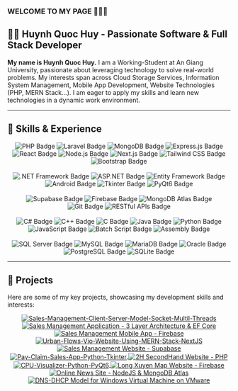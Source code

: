 ### WELCOME TO MY PAGE 👋👋👋

## 👨‍💻 Huynh Quoc Huy - Passionate Software & Full Stack Developer

**My name is Huynh Quoc Huy.** I am a Working-Student at An Giang University, passionate about leveraging technology to solve real-world problems. My interests span across Cloud Storage Services, Information System Management, Mobile App Development, Website Technologies (PHP, MERN Stack...). I am eager to apply my skills and learn new technologies in a dynamic work environment.

---
## 🌟 Skills & Experience 
<p align="center">
  <img src="https://img.shields.io/badge/PHP-777BB4?style=for-the-badge&logo=php&logoColor=white" alt="PHP Badge" />
  <img src="https://img.shields.io/badge/Laravel-FF2D20?style=for-the-badge&logo=laravel&logoColor=white" alt="Laravel Badge" />
  <img src="https://img.shields.io/badge/MongoDB-4EA94B?style=for-the-badge&logo=mongodb&logoColor=white" alt="MongoDB Badge" />
  <img src="https://img.shields.io/badge/Express.js-000000?style=for-the-badge&logo=express&logoColor=white" alt="Express.js Badge" />
  <img src="https://img.shields.io/badge/React-61DAFB?style=for-the-badge&logo=react&logoColor=black" alt="React Badge" />
  <img src="https://img.shields.io/badge/Node.js-339933?style=for-the-badge&logo=nodedotjs&logoColor=white" alt="Node.js Badge" />
  <img src="https://img.shields.io/badge/Next.js-000000?style=for-the-badge&logo=nextdotjs&logoColor=white" alt="Next.js Badge" />
  <img src="https://img.shields.io/badge/Tailwind_CSS-38B2AC?style=for-the-badge&logo=tailwind-css&logoColor=white" alt="Tailwind CSS Badge" />
  <img src="https://img.shields.io/badge/Bootstrap-7952B3?style=for-the-badge&logo=bootstrap&logoColor=white" alt="Bootstrap Badge" />
  <br/> <br/>

  <img src="https://img.shields.io/badge/.NET-512BD4?style=for-the-badge&logo=dotnet&logoColor=white" alt=".NET Framework Badge" />
  <img src="https://img.shields.io/badge/ASP.NET-512BD4?style=for-the-badge&logo=appveyor&logoColor=white" alt="ASP.NET Badge" />
  <img src="https://img.shields.io/badge/Entity_Framework-512BD4?style=for-the-badge&logo=dot-net&logoColor=white" alt="Entity Framework Badge" />
  <img src="https://img.shields.io/badge/Android-3DDC84?style=for-the-badge&logo=android&logoColor=white" alt="Android Badge" />
  <img src="https://img.shields.io/badge/Tkinter-3776AB?style=for-the-badge&logo=python&logoColor=white" alt="Tkinter Badge" />
  <img src="https://img.shields.io/badge/PyQt6-41CD52?style=for-the-badge&logo=qt&logoColor=white" alt="PyQt6 Badge" />
<br/> <br/>

  <img src="https://img.shields.io/badge/Supabase-3ECF8E?style=for-the-badge&logo=supabase&logoColor=white" alt="Supabase Badge" />
  <img src="https://img.shields.io/badge/Firebase-FFCA28?style=for-the-badge&logo=firebase&logoColor=black" alt="Firebase Badge" />
  <img src="https://img.shields.io/badge/MongoDB_Atlas-4EA94B?style=for-the-badge&logo=mongodb&logoColor=white" alt="MongoDB Atlas Badge" />
  <img src="https://img.shields.io/badge/Git-F05032?style=for-the-badge&logo=git&logoColor=white" alt="Git Badge" />
  <img src="https://img.shields.io/badge/RESTful_APIs-000000?style=for-the-badge&logo=data:image/svg+xml;base64,PHN2ZyB2aWV3Qm94PSIwIDAgMjQgMjQiIHhtbG5zPSJodHRwOi8vd3d3LnczLm9yZy8yMDAwL3N2ZyI+PHBhdGggZD0iTTUgMTBoMmwtMyAzLTMgLTNoM0MxLjggMyA2LjMgMCAxMiAwek0xOSAxNEgyMnY0bC02LjcgMy0zLTN6TTEwIDhoNHY2aC00VjhkMCAwIDI0IDI0IiBmaWxsPSIjRkZGRkZGIi8+PC9zdmc+" alt="RESTful APIs Badge" />
<br/> <br/>

  <img src="https://img.shields.io/badge/C%23-239120?style=for-the-badge&logo=c-sharp&logoColor=white" alt="C# Badge" />
  <img src="https://img.shields.io/badge/C%2B%2B-00599C?style=for-the-badge&logo=c%2B%2B&logoColor=white" alt="C++ Badge" />
  <img src="https://img.shields.io/badge/C-A8B9CC?style=for-the-badge&logo=c&logoColor=white" alt="C Badge" />
  <img src="https://img.shields.io/badge/Java-007396?style=for-the-badge&logo=java&logoColor=white" alt="Java Badge" />
  <img src="https://img.shields.io/badge/Python-3776AB?style=for-the-badge&logo=python&logoColor=white" alt="Python Badge" />
  <img src="https://img.shields.io/badge/JavaScript-F7DF1E?style=for-the-badge&logo=javascript&logoColor=black" alt="JavaScript Badge" />
  <img src="https://img.shields.io/badge/Batch_Script-C13515?style=for-the-badge&logo=windows&logoColor=white" alt="Batch Script Badge" />
  <img src="https://img.shields.io/badge/Assembly-6E4C13?style=for-the-badge&logo=visual-studio-code&logoColor=white" alt="Assembly Badge" />
<br/> <br/>

  <img src="https://img.shields.io/badge/SQL_Server-CC2927?style=for-the-badge&logo=microsoft-sql-server&logoColor=white" alt="SQL Server Badge" />
  <img src="https://img.shields.io/badge/MySQL-4479A1?style=for-the-badge&logo=mysql&logoColor=white" alt="MySQL Badge" />
  <img src="https://img.shields.io/badge/MariaDB-003545?style=for-the-badge&logo=mariadb&logoColor=white" alt="MariaDB Badge" />
  <img src="https://img.shields.io/badge/Oracle-F80000?style=for-the-badge&logo=oracle&logoColor=white" alt="Oracle Badge" />
  <img src="https://img.shields.io/badge/PostgreSQL-316192?style=for-the-badge&logo=postgresql&logoColor=white" alt="PostgreSQL Badge" />
  <img src="https://img.shields.io/badge/SQLite-003B57?style=for-the-badge&logo=sqlite&logoColor=white" alt="SQLite Badge" />
</p>

---

## 🚀 Projects

Here are some of my key projects, showcasing my development skills and interests:


 <p align="center">
  <a href="https://github.com/hkhuang07/Sales-Management-Client-Server-Model-Socket-Multil-Threads">
    <img align="center" src="https://github-readme-stats.anuraghazra1.vercel.app/api/pin/?username=hkhuang07&repo=Sales-Management-Client-Server-Model-Socket-Multil-Threads&theme=merko" alt="Sales-Management-Client-Server-Model-Socket-Multil-Threads" />
  </a>
  <a href="https://github.com/hkhuang07/Sales-Management-Application-ASP.NET-EF-Core-In-3-Layer-Architecture">
    <img align="center" src="https://github-readme-stats.anuraghazra1.vercel.app/api/pin/?username=hkhuang07&repo=Sales-Management-Application-In-3-Layer-Architecture-EF-Core&theme=merko" alt="Sales Management Application - 3 Layer Architecture & EF Core" />
  </a>  
  
   <a href="https://github.com/hkhuang07/Sales-Management-Mobile-App-Firebase">
    <img align="center" src="https://github-readme-stats.anuraghazra1.vercel.app/api/pin/?username=hkhuang07&repo=Sales-Management-Mobile-App-Firebase&theme=gruvbox" alt="Sales Management Mobile App - Firebase" />
  </a>
  <a href="https://github.com/hkhuang07/Urban-Flows-Vio-Website-Using-MERN-Stack-NextJS">
    <img align="center" src="https://github-readme-stats.anuraghazra1.vercel.app/api/pin/?username=hkhuang07&repo=Urban-Flows-Vio-Website-Using-MERN-Stack-NextJS&theme=highcontrast" alt="Urban-Flows-Vio-Website-Using-MERN-Stack-NextJS" />
   </a>

 
  <a href="https://github.com/hkhuang07/Sales-Management-Website-Supabase">
    <img align="center" src="https://github-readme-stats.anuraghazra1.vercel.app/api/pin/?username=hkhuang07&repo=Sales-Management-Website-Supabase&theme=cobalt" alt="Sales Management Website - Supabase" />
  </a>
    <a href="https://github.com/hkhuang07/Pay-Claim-Sales-App-Python-Tkinter">
    <img align="center" src="https://github-readme-stats.anuraghazra1.vercel.app/api/pin/?username=hkhuang07&repo=Pay-Claim-Sales-App-Python-Tkinter&theme=onedark" alt="Pay-Claim-Sales-App-Python-Tkinter" />
  </a>
  
   <a href="https://github.com/hkhuang07/2H-SecondHand-Website-PHP">
    <img align="center" src="https://github-readme-stats.anuraghazra1.vercel.app/api/pin/?username=hkhuang07&repo=2H-SecondHand-Website-PHP&theme=dark" alt="2H SecondHand Website - PHP" />
  </a>
 <a href="https://github.com/hkhuang07/CPU-Visualizer-Python-PyQt6">
    <img align="center" src="https://github-readme-stats.anuraghazra1.vercel.app/api/pin/?username=hkhuang07&repo=CPU-Visualizer-Python-PyQt6&theme=dark" alt="CPU-Visualizer-Python-PyQt6" />
  </a>
  
   <a href="https://github.com/hkhuang07/Long-Xuyen-Map-Website-Firesbase">
    <img align="center" src="https://github-readme-stats.anuraghazra1.vercel.app/api/pin/?username=hkhuang07&repo=Long-Xuyen-Map-Website-Firesbase&theme=dracula" alt="Long Xuyen Map Website - Firebase" />
  </a>
  <a href="https://github.com/hkhuang07/Online-News-Site-NodeJS-MongoDB-Atlat">
    <img align="center" src="https://github-readme-stats.anuraghazra1.vercel.app/api/pin/?username=hkhuang07&repo=Online-News-Site-NodeJS-MongoDB-Atlat&theme=synthwave" alt="Online News Site - NodeJS & MongoDB Atlas" />
  </a>
  
 <a href="https://github.com/hkhuang07/DNS-DHCP-Model-for-Windows-Virtual-Machine-on-VMware">
    <img align="center" src="https://github-readme-stats.anuraghazra1.vercel.app/api/pin/?username=hkhuang07&repo=DNS-DHCP-Model-for-Windows-Virtual-Machine-on-VMware&theme=radical" alt="DNS-DHCP Model for Windows Virtual Machine on VMware" />
  </a>
<!--merko gruvbox onedark dracula cobalt highcontrast dark synthwave radical->
</p>

---

## 📞 Contact Information

* **Phone number:** (+84) 924 202 149 
* **Email:** huykyunh.k@gmail.com 
* **GitHub:** [https://github.com/hkhuang07/](https://github.com/hkhuang07/)
* **Facebook:** [https://www.facebook.com/huangguohuih.k07/](https://www.facebook.com/huangguohuih.k07)
* **Location:** Long Xuyen City, An Giang Province, Vietnam

---

## 🎓 Education
* **An Giang University** | Long Xuyen City, An Giang, Vietnam
* **Bachelor of Science in Information Technology**
* **Expected Graduation:** 2026
  
---

## 🌟 Skills & Experience 
### 🌐 Programming Languages:
* <span style="color:#00599C;">**C#**</span>, <span style="color:#007396;">**Java**</span> : **Intermediate** 🚀
* <span style="color:#E34C26;">**HTML**</span>, <span style="color:#264DE4;">**CSS**</span>, <span style="color:#F7DF1E;">**JavaScript**</span>, <span style="color:#777BB4;">**PHP**</span> : **Intermediate** 💡
* <span style="color:#555555;">**C**</span> / <span style="color:#336699;">**Objective-C**</span>: **Intermediate** 🛠️
* <span style="color:#3776AB;">**Python**</span>: **Intermediate** 🌱
* <span style="color:#8E44AD;">**Batch Script**</span>, <span style="color:#666666;">**Assembly language**</span>: **Basic** ⚙️

### 📦 Frameworks & Libraries:
* <span style="color:#68217A;">**ASP.NET Core**</span> (Entity Framework Core) ✨
* <span style="color:#3DDC84;">**Android Jetpack**</span> (Compose, Architecture Components) 📱
* <span style="color:#61DAFB;">**ReactJS**</span> / <span style="color:#000000;">**Next.js**</span>, <span style="color:#339933;">**Node.js**</span> (Express.js) ⚛️
* <span style="color:#38B2AC;">**Tailwind CSS**</span>, <span style="color:#7952B3;">**Bootstrap 5**</span> 🎨

### ☁️ Technologies & Platforms:
* <span style="color:#3ECF8E;">**Supabase**</span> (Database, Authentication, Storage, Policy...) 🍃
* <span style="color:#FFCA28;">**Firebase**</span> (Firestore, Authentication) 🔥
* <span style="color:#47A248;">**MongoDB Atlas**</span> 🌿
* <span style="color:#FF9900;">**Cloud Computing Concepts**</span> (Basic understanding of AWS/GCP/Azure) ☁️
* <span style="color:#F05033;">**Git**</span> & <span style="color:#181717;">**GitHub**</span> 🐙
* <span style="color:#000000;">**RESTful APIs**</span>, <span style="color:#2496ED;">**Docker**</span>: (**Basic**) 🐳

### 🗄️ Databases:
* <span style="color:#CC2927;">**SQL Server**</span>, <span style="color:#4479A1;">**MySQL**</span>: **Intermediate** 📊
* <span style="color:#F80000;">**Oracle**</span>: **Intermediate** 🟠
* <span style="color:#336791;">**PostgreSQL**</span>, <span style="color:#47A248;">**MongoDB**</span>, <span style="color:#003B57;">**SQLite**</span> : **Basic** 🗃️

### 🛠️ Development Tools:
* <span style="color:#007ACC;">**Visual Studio**</span>, <span style="color:#007ACC;">**Visual Studio Code**</span>, <span style="color:#3DDC84;">**Android Studio**</span> 🚀
* <span style="color:#000000;">**PyCharm**</span>, <span style="color:#000000;">**IntelliJ IDEA**</span> 💡
* <span style="color:#4C315B;">**Eclipse**</span>, Mars45.jar 🌠
* <span style="color:#333333;">**VMware**</span> ... 🖥️

---

## 🗣️ Languages 🌍

* <span style="color:#009246;">**Vietnamese:**</span> **Native**
* <span style="color:#4285F4;">**English:**</span> **Intermediate**
* <span style="color:#EE1C23;">**Chinese:**</span> **Basic**

---

## 🤝 Soft Skills 💡

* **Continuous Learning & Self-Discipline:** 📚 Highly self-motivated with a strong aptitude for continuous learning and a disciplined approach to daily work, consistently engaging with new concepts and technologies.
* **Problem-solving:** 🔍 Aptitude for analyzing complex issues and developing effective solutions.
* **Teamwork & Collaboration:** 🤝 Experience collaborating effectively in group projects to achieve shared goals.
* **Adaptability:** 🌀 Eager to embrace new technologies and methodologies, quickly adapting to evolving project requirements.
* **Effective Communication:** 💬 Clear and concise in conveying technical information and collaborating with team members.
* **Presentation:** 💬 Ability to present content coherently, confidently, and in an understandable manner to everyone 
---
<!---

## 🛠️ Skills

**Programming Languages:** 
* C#, Java : Intermediate
* HTML, CSS, JavaScript, PHP : Intermediate
* C/ Objective-C: Intermediate
* Python: Basic
* Batch Script, Assembly language: Basic

**Frameworks & Libraries:**
* ASP.NET Core (Entity Framework Core)
* Android Jetpack (Compose, Architecture Components)
* ReactJS / Next.js, Node.js (Express.js)
* Tailwind CSS, Bootstrap 5

**Technologies & Platforms:**
* Firebase (Firestore, Authentication)
* Supabase (Database, Authentication, Storage, Policy...)
* MongoDB Atlat
* Cloud Computing Concepts (Basic understanding of AWS/GCP/Azure)
* Git & GitHub
* RESTful APIs, Docker: (Basic)

**Databases:**
* SQL Server, MySQL: Intermediate
* Oracle: Intermediate
* PostgreSQL,MongoDB,SQLite : Basic

**Tools:**
* Visual Studio, Visual Studio Code, Android Studio
* PyCharm, IntelliJ IDEA
* Eclipse, Mars45.jar
* VMware ...

---

## 🗣️ Languages

* **Vietnamese:** Native
* **English:** Intermediate
* **Chinese** Basic

---

## 🤝 Soft Skills

* **Continuous Learning & Self-Discipline:** Highly self-motivated with a strong aptitude for continuous learning and a disciplined approach to daily work, consistently engaging with new concepts and technologies.
* **Problem-solving:** Aptitude for analyzing complex issues and developing effective solutions.
* **Teamwork & Collaboration:** Experience collaborating effectively in group projects to achieve shared goals.
* **Adaptability:** Eager to embrace new technologies and methodologies, quickly adapting to evolving project requirements.
* **Effective Communication:** Clear and concise in conveying technical information and collaborating with team members.

--->

<!--theme=synthwave />
    theme=highcontrast" />
    theme=dracula"  />
    theme=radical" />
    theme=merko" />
    theme=gruvbox" />
    theme=dark" />
    theme=onedark" />
    theme=cobalt" />
!-->
